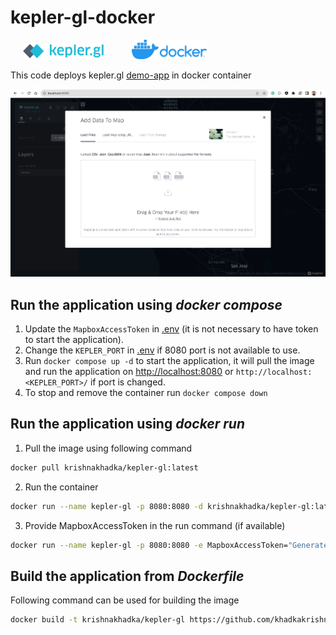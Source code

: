 # kepler-gl-docker

<p float="left">
<img width="130" alt="Kepler.gl" src="./_images/kepler.gl-logo.png" hspace="20"> 
<img width="120" alt="Kepler.gl" src="./_images/docker-logo.png" hspace="20">
</p>

This code deploys kepler.gl [demo-app](https://github.com/keplergl/kepler.gl/tree/master/examples/demo-app) in docker container


![](./_images/landing-page.png)


## Run the application using *docker compose*
1. Update the `MapboxAccessToken` in [.env](./env) (it is not necessary to have token to start the application).
2. Change the `KEPLER_PORT` in [.env](./env) if 8080 port is not available to use.
3. Run `docker compose up -d` to start the application, it will pull the image and run the application on [http://localhost:8080](http://localhost:8080) or `http://localhost:<KEPLER_PORT>/` if port is changed.
4. To stop and remove the container run `docker compose down`


## Run the application using *docker run*

1. Pull the image using following command
```bash
docker pull krishnakhadka/kepler-gl:latest
```

2. Run the container 
```bash
docker run --name kepler-gl -p 8080:8080 -d krishnakhadka/kepler-gl:latest
```

3. Provide MapboxAccessToken in the run command (if available)
```bash
docker run --name kepler-gl -p 8080:8080 -e MapboxAccessToken="GeneratedMapboxAccessToken" -d krishnakhadka/kepler-gl:latest
```

## Build the application from *Dockerfile*
Following command can be used for building the image 
```bash
docker build -t krishnakhadka/kepler-gl https://github.com/khadkakrishna/kepler-gl-docker.git
```
